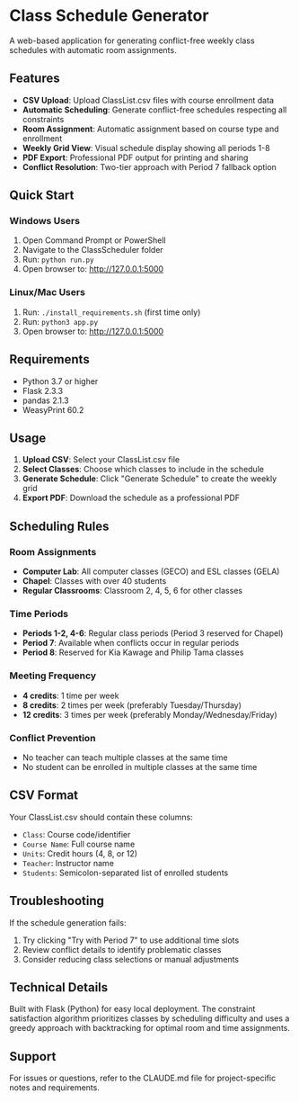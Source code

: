 # Class Schedule Generator

A web-based application for generating conflict-free weekly class schedules with automatic room assignments.

## Features

- **CSV Upload**: Upload ClassList.csv files with course enrollment data
- **Automatic Scheduling**: Generate conflict-free schedules respecting all constraints
- **Room Assignment**: Automatic assignment based on course type and enrollment
- **Weekly Grid View**: Visual schedule display showing all periods 1-8
- **PDF Export**: Professional PDF output for printing and sharing
- **Conflict Resolution**: Two-tier approach with Period 7 fallback option

## Quick Start

### Windows Users
1. Open Command Prompt or PowerShell
2. Navigate to the ClassScheduler folder
3. Run: `python run.py`
4. Open browser to: http://127.0.0.1:5000

### Linux/Mac Users
1. Run: `./install_requirements.sh` (first time only)
2. Run: `python3 app.py`
3. Open browser to: http://127.0.0.1:5000

## Requirements

- Python 3.7 or higher
- Flask 2.3.3
- pandas 2.1.3
- WeasyPrint 60.2

## Usage

1. **Upload CSV**: Select your ClassList.csv file
2. **Select Classes**: Choose which classes to include in the schedule
3. **Generate Schedule**: Click "Generate Schedule" to create the weekly grid
4. **Export PDF**: Download the schedule as a professional PDF

## Scheduling Rules

### Room Assignments
- **Computer Lab**: All computer classes (GECO) and ESL classes (GELA)
- **Chapel**: Classes with over 40 students
- **Regular Classrooms**: Classroom 2, 4, 5, 6 for other classes

### Time Periods
- **Periods 1-2, 4-6**: Regular class periods (Period 3 reserved for Chapel)
- **Period 7**: Available when conflicts occur in regular periods
- **Period 8**: Reserved for Kia Kawage and Philip Tama classes

### Meeting Frequency
- **4 credits**: 1 time per week
- **8 credits**: 2 times per week (preferably Tuesday/Thursday)
- **12 credits**: 3 times per week (preferably Monday/Wednesday/Friday)

### Conflict Prevention
- No teacher can teach multiple classes at the same time
- No student can be enrolled in multiple classes at the same time

## CSV Format

Your ClassList.csv should contain these columns:
- `Class`: Course code/identifier
- `Course Name`: Full course name
- `Units`: Credit hours (4, 8, or 12)
- `Teacher`: Instructor name
- `Students`: Semicolon-separated list of enrolled students

## Troubleshooting

If the schedule generation fails:
1. Try clicking "Try with Period 7" to use additional time slots
2. Review conflict details to identify problematic classes
3. Consider reducing class selections or manual adjustments

## Technical Details

Built with Flask (Python) for easy local deployment. The constraint satisfaction algorithm prioritizes classes by scheduling difficulty and uses a greedy approach with backtracking for optimal room and time assignments.

## Support

For issues or questions, refer to the CLAUDE.md file for project-specific notes and requirements.